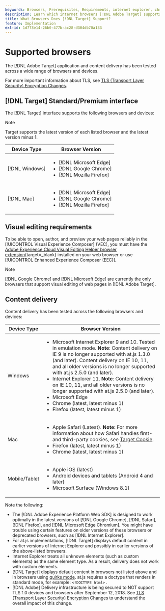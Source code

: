 ```yaml
---
keywords: Browsers, Prerequisites, Requirements, internet explorer, chrome, firefox, safari, android, surface, Browsers0
description: Learn which internet browsers [!DNL Adobe Target] supports for its interface and for content delivery.
title: What Browsers Does [!DNL Target] Support?
feature: Implementation
exl-id: 1d778e14-26b0-477b-ac28-d304db70a133
---
```

# Supported browsers

The [!DNL Adobe Target] application and content delivery has been tested across a wide range of browsers and devices.

For more important information about TLS, see [TLS (Transport Layer Security) Encryption Changes](tls-transport-layer-security-encryption.md).

## [!DNL Target] Standard/Premium interface

The [!DNL Target] interface supports the following browsers and devices:

>[!NOTE]
>
>Target supports the latest version of each listed browser and the latest version minus 1. 


| Device Type | Browser Version |
|--- |--- |
|[!DNL Windows]|<ul><li>[!DNL Microsoft Edge]</li><li>[!DNL Google Chrome]</li><li>[!DNL Mozilla Firefox]</li></ul>|
|[!DNL Mac]|<ul><li>[!DNL Microsoft Edge]</li><li>[!DNL Google Chrome]</li><li>[!DNL Mozilla Firefox]</li></ul>|

## Visual editing requirements 

To be able to open, author, and preview your web pages reliably in the [!UICONTROL Visual Experience Composer] (VEC), you must have the [Adobe Experience Cloud Visual Editing Helper browser extension](https://experienceleague.adobe.com/en/docs/target/using/experiences/vec/troubleshoot-composer/visual-editing-helper-extension){target=_blank} installed on your web browser or use [!UICONTROL Enhanced Experience Composer (EEC)].

>[!NOTE]
>
>[!DNL Google Chrome] and [!DNL Microsoft Edge] are currently the only browsers that support visual editing of web pages in [!DNL Adobe Target].


## Content delivery

Content delivery has been tested across the following browsers and devices:

| Device Type | Browser Version |
|--- |--- |
|Windows|<ul><li>Microsoft Internet Explorer 9 and 10. Tested in emulation mode. **Note**: Content delivery on IE 9 is no longer supported with at.js 1.3.0 (and later). Content delivery on IE 10, 11, and all older versions is no longer supported with at.js 2.5.0 (and later).</li><li>Internet Explorer 11. **Note**: Content delivery on IE 10, 11, and all older versions is no longer supported with at.js 2.5.0 (and later).</li><li>Microsoft Edge</li><li>Chrome (latest, latest minus 1)</li><li>Firefox (latest, latest minus 1)</li></ul>|
|Mac|<ul><li>Apple Safari (Latest). **Note**: For more information about how Safari handles first- and third-party cookies, see [Target Cookie](../implement/client-side/atjs/atjs-cookies.md).</li><li>Firefox (latest, latest minus 1)</li><li>Chrome (latest, latest minus 1)</li></ul>|
|Mobile/Tablet|<ul><li>Apple iOS (latest)</li><li>Android devices and tablets (Android 4 and later)</li><li>Microsoft Surface (Windows 8.1)</li></ul>|

Note the following:

* The [!DNL Adobe Experience Platform Web SDK] is designed to work optimally in the latest versions of [!DNL Google Chrome], [!DNL Safari], [!DNL Firefox], and [!DNL Microsoft Edge Chromium]. You might have trouble using certain features on older versions of these browsers or deprecated browsers, such as [!DNL Internet Explorer].
* For at.js implementations, [!DNL Target] displays default content in earlier versions of Internet Explorer and possibly in earlier versions of the above-listed browsers.
* Internet Explorer treats all unknown elements (such as custom elements) as the same element type. As a result, delivery does not work with custom elements.
* [!DNL Target] displays default content in browsers not listed above and in browsers using [quirks mode](https://en.wikipedia.org/wiki/Quirks_mode). at.js requires a doctype that renders in standard mode, for example: `<!DOCTYPE html>` .
* [!DNL Adobe] Delivery infrastructure is being secured to NOT support TLS 1.0 devices and browsers after September 12, 2018. See [TLS (Transport Layer Security) Encryption Changes](../before-implement/tls-transport-layer-security-encryption.md) to understand the overall impact of this change.
